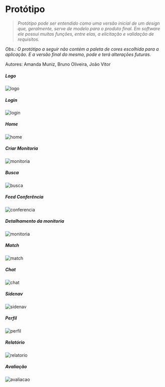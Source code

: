 # Protótipo

> *Protótipo pode ser entendido como uma versão inicial de um design que, geralmente, serve de modelo para o produto final. Em software ele possui muitas funções, entre elas, a elicitação e validação de requisitos.*

*Obs.: O protótipo a seguir não contém a paleta de cores escolhida para a aplicação. E a versão final do mesmo, pode e terá alterações futuras.*

Autores: Amanda Muniz, Bruno Oliveira, João Vitor

##### Logo
![logo](prototipo/logo.png)

##### Login
![login](prototipo/login.png)

##### Home
![home](prototipo/home.png)

##### Criar Monitoria
![monitoria](prototipo/criar_monitoria.png)

##### Busca
![busca](prototipo/busca.jpg)

##### Feed Conferência
![conferencia](prototipo/conferencia.png)

##### Detalhamento da monitoria
![monitoria](prototipo/monitoria.png)

##### Match
![match](prototipo/match.png)

##### Chat
![chat](prototipo/chat.png)

##### Sidenav
![sidenav](prototipo/sidenav.png)

##### Perfil
![perfil](prototipo/perfil.png)

##### Relatório
![relatorio](prototipo/relatorio.png)

##### Avaliação
![avaliacao](prototipo/avaliacao.png)
